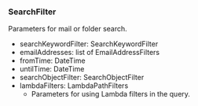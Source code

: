 ### SearchFilter
Parameters for mail or folder search.

- searchKeywordFilter: SearchKeywordFilter
- emailAddresses: list of EmailAddressFilters
- fromTime: DateTime
- untilTime: DateTime
- searchObjectFilter: SearchObjectFilter
- lambdaFilters: LambdaPathFilters
  - Parameters for using Lambda filters in the query.
